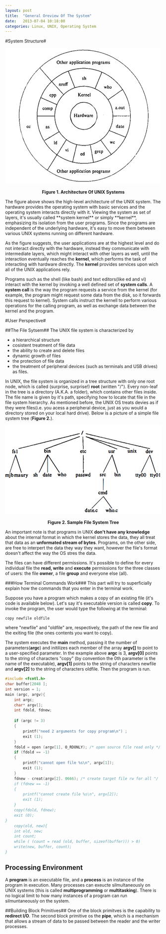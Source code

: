 ```yaml
---
layout: post
title:  "General Oreview Of The System"
date:   2013-07-04 10:18:00
categories: Linux, UNIX, Operating System
---
```


#System Structure#
<p align="center">
  <img src="./UNIXarch.png" alt="Sublime's custom image"/>
</p>
<p align="center">
<b> Figure 1. Architecture Of UNIX Systems</b>
</p>
The figure above shows the high-level architecture of the UNIX system. The hardware provides the operating system with basic services and the operating system interacts directly with it. Viewing the system as set of layers, it's usually called **system kernel** or simply **kernel**, emphasizing its isolation from the user programs. Since the programs are independent of the underlying hardware, it's easy to move them between various UNIX systems running on different hardware. 

As the figure suggests, the user applications are at the highest level and do not interact directly with the hardware, instead they communicate with intermediate layers, which might interact with other layers as well, until the interaction eventually reaches the **kernel**, which performs the task of interacting with hardware directly. The **kernel** provides services upon wich all of the UNIX applications rely.

Programs such as the shell (like bash) and text editors(like ed and vi) interact with the kernel by invoking a well defined set of **system calls**. A **system call** is the way the program requests a service from the kernel (for example, the program might request some data from the disk, so it forwards this request to kernel). System calls instruct the kernell to perform various operations for the calling program, as well as exchange data between the kernel and the program.

#User Perspective#

##The File Sytsem##
The UNIX file system is characterized by

* a hierarchical structure
* cosistent treatment of file data
* the ability to create and delete files
* dynamic growth of files
* the protection of file data
* the treatment of peripheral devices (such as terminals and USB drives) as files.

In UNIX, the file system is organized in a tree structure with only one root node, which is called (surprise, surprise!) **root** (written "/"). Every non-leaf in the tree is a directory (A.K.A. a folder), which contains other files inside. The file name is given by it's path, specifying how to locate that file in the file system hierarchy. As mentioned before, the UNIX OS treats devies as if they were files(i.e. you acess a peripheral device, just as you would a directory stored on your local hard drive). Below is a picture of a simple file system tree (**Figure 2.**).
<p align="center">
  <img src="./FSTree.png" alt="Sublime's custom image"/>
</p>
<p align="center">
<b> Figure 2. Sample File System Tree</b>
</p>

An important note is that programs in UNIX **don't have any knowledge** about the internal format in which the kernel stores the data, they all treat that data as an **unformated stream of bytes**. Programs, on the other side, are free to interpert the data they way they want, however the file's format doesn't affect the way the OS stres the data. 

The files can have different permissions. It's possible to define for every individual file the **read, write** and **execute** permissions for the three classes of users: the file **owner**, a file **group** and everyone else (all).

###How Terminal Commands Work###
This part will try to superficially explain how the commands that you enter in the terminal work.

Suppose you have a program which makes a copy of an existing file (it's code is available below). Let's say it's executable version is called **copy**. To invoke the program, the user would type the following at the terminal:

	copy newfile oldfile

where "newfile" and "oldfile" are, respectively, the path of the new file and the exiting file (the ones contents you want to copy). 

The system executes the **main** method, passing it the number of parameters(**argc**) and initilizes each member of the array **argv[]** to point to a user-specified parameter. In the example above **argc** is 3, **argv[0]** points to the string of characters "copy" (by convention the 0th parameter is the name of the executable), **argv[1]** points to the string of characters newfile and **argv[2]** to the string of characters oldfile. Then the program is run.

```C
#include <fcntl.h>
char buffer[2048 ];
int version = 1; 
main (argc, argv){
	int argc;
	char* argv[];
	int fdold, fdnew;

	if (argc != 3)
	{
		printf("need 2 arguments for copy program\n") ;
		exit (1);
	}
	fdold = open (argv[1], O_RDONLY); /* open source file read only */
	if (fdold == -1)
	{
		printf("cannot open file %s\n", argv[1]);
		exit (1);
	}
	fdnew - creat(argv[2]. 0666); /* create target file rw for all "/
	if (fdnew == -1)
	{
		printf("cannot create file %s\n", argv[2]);
		exit (1);
	}
	copy(fdold, fdnew);
	exit (O);
}
	copy(old, new){
	int old, new;
	int count;
	while ( (count = read (old, buffer, sizeof(buffer))) > 0)
	write(new, buffer, count);
}
```
## Processing Environment ##
A **program** is an executable file, and a **process** is an instance of the program in execution. Many processes can exeucte silmultaneously on UNIX systems (this is called **multiprogramming** or **multitasking**). There is no logical limit to how many instances of a program can run silmuntaneously on the system.

##Building Block Primitives##
One of the block primitves is the capability to **redirect I/O**. The second block primitive os the **pipe**, which is a mechanism that allows a stream of data to be passed between the reader and the writer processes.
